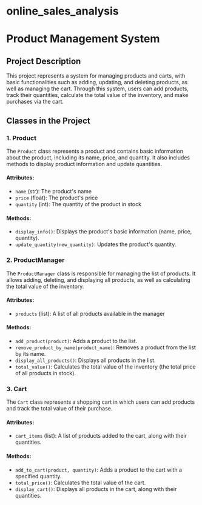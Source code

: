 # online_sales_analysis

# Product Management System

## Project Description

This project represents a system for managing products and carts, with basic functionalities such as adding, updating, and deleting products, as well as managing the cart. Through this system, users can add products, track their quantities, calculate the total value of the inventory, and make purchases via the cart.

## Classes in the Project

### 1. **Product**

The `Product` class represents a product and contains basic information about the product, including its name, price, and quantity. It also includes methods to display product information and update quantities.

#### Attributes:
- `name` (str): The product's name
- `price` (float): The product's price
- `quantity` (int): The quantity of the product in stock

#### Methods:
- `display_info()`: Displays the product's basic information (name, price, quantity).
- `update_quantity(new_quantity)`: Updates the product's quantity.

### 2. **ProductManager**

The `ProductManager` class is responsible for managing the list of products. It allows adding, deleting, and displaying all products, as well as calculating the total value of the inventory.

#### Attributes:
- `products` (list): A list of all products available in the manager

#### Methods:
- `add_product(product)`: Adds a product to the list.
- `remove_product_by_name(product_name)`: Removes a product from the list by its name.
- `display_all_products()`: Displays all products in the list.
- `total_value()`: Calculates the total value of the inventory (the total price of all products in stock).

### 3. **Cart**

The `Cart` class represents a shopping cart in which users can add products and track the total value of their purchase.

#### Attributes:
- `cart_items` (list): A list of products added to the cart, along with their quantities.

#### Methods:
- `add_to_cart(product, quantity)`: Adds a product to the cart with a specified quantity.
- `total_price()`: Calculates the total value of the cart.
- `display_cart()`: Displays all products in the cart, along with their quantities.


